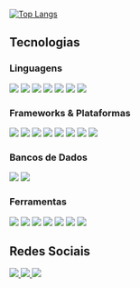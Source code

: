 
[![Top Langs](https://github-readme-stats.vercel.app/api/top-langs/?username=kaiquen&layout=compact&theme=vue-dark&locale=pt-br&card_width=445)](https://github.com/anuraghazra/github-readme-stats)

## Tecnologias

### Linguagens

<div>
 <img src="https://img.shields.io/badge/HTML5-E34F26?style=for-the-badge&logo=html5&logoColor=white">
 <img src="https://img.shields.io/badge/CSS3-1572B6?style=for-the-badge&logo=css3&logoColor=white">
 <img src="https://img.shields.io/badge/JavaScript-323330?style=for-the-badge&logo=javascript&logoColor=F7DF1E">
 <img src="https://img.shields.io/badge/TypeScript-3178C6?style=for-the-badge&logo=typescript&logoColor=white">
 <img src="https://img.shields.io/badge/Java-ED8B00?style=for-the-badge&logo=java&logoColor=white">
 <img src="https://img.shields.io/badge/C-00599C?style=for-the-badge&logo=c&logoColor=white">
 <img src="https://img.shields.io/badge/C%23-239120?style=for-the-badge&logo=csharp&logoColor=white">
</div>

### Frameworks & Plataformas

<div>
 <img src="https://img.shields.io/badge/Node.js-339933?style=for-the-badge&logo=node.js&logoColor=white">
 <img src="https://img.shields.io/badge/React-20232A?style=for-the-badge&logo=react&logoColor=61DAFB">
 <img src="https://img.shields.io/badge/react_native-%2320232a.svg?style=for-the-badge&logo=react&logoColor=%2361DAFB">
 <img src="https://img.shields.io/badge/Next.js-000000?style=for-the-badge&logo=next.js&logoColor=white">
 <img src="https://img.shields.io/badge/TailwindCSS-38B2AC?style=for-the-badge&logo=tailwind-css&logoColor=white">
 <img src="https://img.shields.io/badge/Express-000000?style=for-the-badge&logo=express&logoColor=white">
 <img src="https://img.shields.io/badge/NestJS-E0234E?style=for-the-badge&logo=nestjs&logoColor=white">
 <img src="https://img.shields.io/badge/Spring-6DB33F?style=for-the-badge&logo=spring&logoColor=white">
</div>

### Bancos de Dados

<div>
 <img src="https://img.shields.io/badge/PostgreSQL-336791?style=for-the-badge&logo=postgresql&logoColor=white">
 <img src="https://img.shields.io/badge/SQLite-003B57?style=for-the-badge&logo=sqlite&logoColor=white">
</div>

### Ferramentas

<div>
 <img src="https://img.shields.io/badge/Git-F05032?style=for-the-badge&logo=git&logoColor=white">
 <img src="https://img.shields.io/badge/Amazon%20AWS-232F3E?style=for-the-badge&logo=amazon-aws&logoColor=white">
 <img src="https://img.shields.io/badge/Postman-FF6C37?style=for-the-badge&logo=postman&logoColor=white">
 <img src="https://img.shields.io/badge/Insomnia-5A34F4?style=for-the-badge&logo=insomnia&logoColor=white">
 <img src="https://img.shields.io/badge/Visual%20Studio%20Code-007ACC?style=for-the-badge&logo=visual-studio-code&logoColor=white">
 <img src="https://img.shields.io/badge/ClickUp-FF9800?style=for-the-badge&logo=clickup&logoColor=white">
 <img src="https://img.shields.io/badge/DBeaver-006C91?style=for-the-badge&logo=dbeaver&logoColor=white">
</div>

## Redes Sociais

<a href="https://www.linkedin.com/in/kaiquen">
 <img src="https://img.shields.io/badge/LinkedIn-0077B5?style=for-the-badge&logo=linkedin&logoColor=white"/>
</a>
<a href="https://www.instagram.com/kaique.n/">
 <img src="https://img.shields.io/badge/Instagram-E4405F?style=for-the-badge&logo=instagram&logoColor=white"/>
</a>
<a href="https://wa.me/5528992785842">
 <img src="https://img.shields.io/badge/WhatsApp-25D366?style=for-the-badge&logo=whatsapp&logoColor=white"/>
</a>
